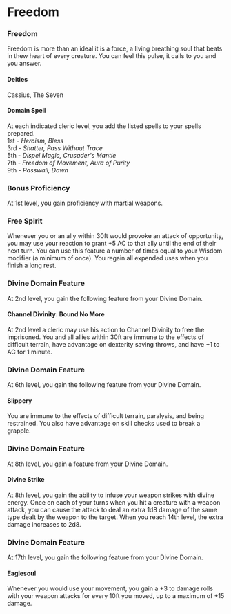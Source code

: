 Freedom
=======

### Freedom

Freedom is more than an ideal it is a force, a living breathing soul that beats in thew heart of every creature. You can feel this pulse, it calls to you and you answer. 

#### Deities

Cassius, The Seven 

#### Domain Spell

At each indicated cleric level, you add the listed spells to your spells prepared.  
1st - _Heroism, Bless_  
3rd - _Shatter, Pass Without Trace_  
5th - _Dispel Magic, Crusader's Mantle_  
7th - _Freedom of Movement, Aura of Purity_  
9th - _Passwall, Dawn_  

### Bonus Proficiency

At 1st level, you gain proficiency with martial weapons. 

### Free Spirit

Whenever you or an ally within 30ft would provoke an attack of opportunity, you may use your reaction to grant +5 AC to that ally until the end of their next turn. You can use this feature a number of times equal to your Wisdom modifier (a minimum of once). You regain all expended uses when you finish a long rest. 

### Divine Domain Feature

At 2nd level, you gain the following feature from your Divine Domain. 

#### Channel Divinity: Bound No More

At 2nd level a cleric may use his action to Channel Divinity to free the imprisoned. You and all allies within 30ft are immune to the effects of difficult terrain, have advantage on dexterity saving throws, and have +1 to AC for 1 minute. 

### Divine Domain Feature

At 6th level, you gain the following feature from your Divine Domain. 

#### Slippery

You are immune to the effects of difficult terrain, paralysis, and being restrained. You also have advantage on skill checks used to break a grapple. 

### Divine Domain Feature

At 8th level, you gain a feature from your Divine Domain. 

#### Divine Strike

At 8th level, you gain the ability to infuse your weapon strikes with divine energy. Once on each of your turns when you hit a creature with a weapon attack, you can cause the attack to deal an extra 1d8 damage of the same type dealt by the weapon to the target. When you reach 14th level, the extra damage increases to 2d8. 

### Divine Domain Feature

At 17th level, you gain the following feature from your Divine Domain. 

#### Eaglesoul

Whenever you would use your movement, you gain a +3 to damage rolls with your weapon attacks for every 10ft you moved, up to a maximum of +15 damage.
